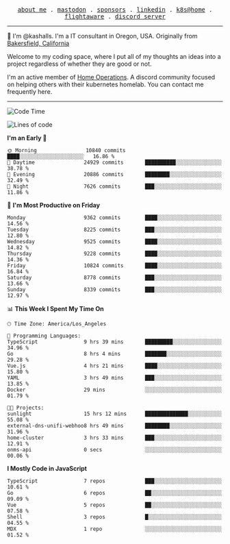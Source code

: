 <p align="center">
  <samp>
    <a href="https://jordanjones.org/">about me</a> .
    <a rel="me" href="https://mastodon.social/@kashall">mastodon</a> .
    <a href="https://github.com/sponsors/kashalls">sponsors</a> .
    <a href="https://linkedin.com/in/jordpjones">linkedin</a> .
    <a href="https://github.com/kashalls/home-cluster">k8s@home</a> .
    <a href="https://flightaware.com/adsb/stats/user/kashalls">flightaware</a> .
    <a href="https://discord.gg/V2WrCfqba9">discord server</a>
  </samp>
</p>

----------------------------------------------------------------

:wave: I'm @kashalls. I'm a IT consultant in Oregon, USA. Originally from [Bakersfield, California](https://maps.app.goo.gl/QQMtywTWghpXB6Tu6)

Welcome to my coding space, where I put all of my thoughts an ideas into a project regardless of whether they are good or not.

I'm an active member of [Home Operations](https://discord.gg/home-operations). A discord community focused on helping others with their kubernetes homelab. You can contact me frequently here.

----------------------------------------------------------------
<!--START_SECTION:waka-->
![Code Time](http://img.shields.io/badge/Code%20Time-1%2C989%20hrs%2042%20mins-blue)

![Lines of code](https://img.shields.io/badge/From%20Hello%20World%20I%27ve%20Written-11.0%20million%20lines%20of%20code-blue)

**I'm an Early 🐤** 

```text
🌞 Morning                10840 commits       ████░░░░░░░░░░░░░░░░░░░░░   16.86 % 
🌆 Daytime                24929 commits       ██████████░░░░░░░░░░░░░░░   38.78 % 
🌃 Evening                20886 commits       ████████░░░░░░░░░░░░░░░░░   32.49 % 
🌙 Night                  7626 commits        ███░░░░░░░░░░░░░░░░░░░░░░   11.86 % 
```
📅 **I'm Most Productive on Friday** 

```text
Monday                   9362 commits        ████░░░░░░░░░░░░░░░░░░░░░   14.56 % 
Tuesday                  8225 commits        ███░░░░░░░░░░░░░░░░░░░░░░   12.80 % 
Wednesday                9525 commits        ████░░░░░░░░░░░░░░░░░░░░░   14.82 % 
Thursday                 9228 commits        ████░░░░░░░░░░░░░░░░░░░░░   14.36 % 
Friday                   10824 commits       ████░░░░░░░░░░░░░░░░░░░░░   16.84 % 
Saturday                 8778 commits        ███░░░░░░░░░░░░░░░░░░░░░░   13.66 % 
Sunday                   8339 commits        ███░░░░░░░░░░░░░░░░░░░░░░   12.97 % 
```


📊 **This Week I Spent My Time On** 

```text
🕑︎ Time Zone: America/Los_Angeles

💬 Programming Languages: 
TypeScript               9 hrs 39 mins       █████████░░░░░░░░░░░░░░░░   34.96 % 
Go                       8 hrs 4 mins        ███████░░░░░░░░░░░░░░░░░░   29.28 % 
Vue.js                   4 hrs 21 mins       ████░░░░░░░░░░░░░░░░░░░░░   15.80 % 
YAML                     3 hrs 49 mins       ███░░░░░░░░░░░░░░░░░░░░░░   13.85 % 
Docker                   29 mins             ░░░░░░░░░░░░░░░░░░░░░░░░░   01.79 % 

🐱‍💻 Projects: 
sunlight                 15 hrs 12 mins      ██████████████░░░░░░░░░░░   55.08 % 
external-dns-unifi-webhoo8 hrs 49 mins       ████████░░░░░░░░░░░░░░░░░   31.96 % 
home-cluster             3 hrs 33 mins       ███░░░░░░░░░░░░░░░░░░░░░░   12.91 % 
onms-api                 0 secs              ░░░░░░░░░░░░░░░░░░░░░░░░░   00.06 % 
```

**I Mostly Code in JavaScript** 

```text
TypeScript               7 repos             ███░░░░░░░░░░░░░░░░░░░░░░   10.61 % 
Go                       6 repos             ██░░░░░░░░░░░░░░░░░░░░░░░   09.09 % 
Vue                      5 repos             ██░░░░░░░░░░░░░░░░░░░░░░░   07.58 % 
Shell                    3 repos             █░░░░░░░░░░░░░░░░░░░░░░░░   04.55 % 
MDX                      1 repo              ░░░░░░░░░░░░░░░░░░░░░░░░░   01.52 % 
```




<!--END_SECTION:waka-->
